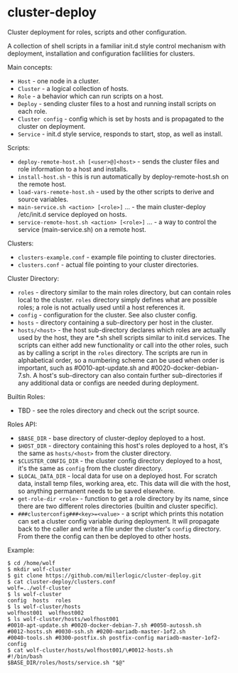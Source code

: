 # cluster-deploy
Cluster deployment for roles, scripts and other configuration.

A collection of shell scripts in a familiar init.d style control mechanism with deployment, installation and configuration faclilities for clusters.

Main concepts:
* ```Host``` - one node in a cluster.
* ```Cluster``` - a logical collection of hosts.
* ```Role``` - a behavior which can run scripts on a host.
* ```Deploy``` - sending cluster files to a host and running install scripts on each role.
* ```Cluster config``` - config which is set by hosts and is propagated to the cluster on deployment.
* ```Service``` - init.d style service, responds to start, stop, as well as install.

Scripts:
* ```deploy-remote-host.sh [<user>@]<host>``` - sends the cluster files and role information to a host and installs.
* ```install-host.sh``` - this is run automatically by deploy-remote-host.sh on the remote host.
* ```load-vars-remote-host.sh``` - used by the other scripts to derive and source variables.
* ```main-service.sh <action> [<role>]``` ... - the main cluster-deploy /etc/init.d service deployed on hosts.
* ```service-remote-host.sh <action> [<role>]``` ... - a way to control the service (main-service.sh) on a remote host.

Clusters:
* ```clusters-example.conf``` - example file pointing to cluster directories.
* ```clusters.conf``` - actual file pointing to your cluster directories.

Cluster Directory:
* ```roles``` - directory similar to the main roles directory, but can contain roles local to the cluster. ```roles``` directory simply defines what are possible roles; a role is not actually used until a host references it.
* ```config``` - configuration for the cluster. See also cluster config.
* ```hosts``` - directory containing a sub-directory per host in the cluster.
* ```hosts/<host>``` - the host sub-directory declares which roles are actually used by the host, they are *.sh shell scripts similar to init.d services. The scripts can either add new functionality or call into the other roles, such as by calling a script in the ```roles``` directory. The scripts are run in alphabetical order, so a numbering scheme can be used when order is important, such as #0010-apt-update.sh and #0020-docker-debian-7.sh. A host's sub-directory can also contain further sub-directories if any additional data or configs are needed during deployment.

Builtin Roles:
* TBD - see the roles directory and check out the script source.

Roles API:
* ```$BASE_DIR``` - base directory of cluster-deploy deployed to a host.
* ```$HOST_DIR``` - directory containing this host's roles deployed to a host, it's the same as ```hosts/<host>``` from the cluster directory.
* ```$CLUSTER_CONFIG_DIR``` - the cluster config directory deployed to a host, it's the same as ```config``` from the cluster directory.
* ```$LOCAL_DATA_DIR``` - local data for use on a deployed host. For scratch data, install temp files, working area, etc. This data will die with the host, so anything permanent needs to be saved elsewhere.
* ```get-role-dir <role>``` - function to get a role directory by its name, since there are two different roles directories (builtin and cluster specific).
* ```###clusterconfig###<key>=<value>``` - a script which prints this notation can set a cluster config variable during deployment. It will propagate back to the caller and write a file under the cluster's ```config``` directory. From there the config can then be deployed to other hosts.

Example:
```
$ cd /home/wolf
$ mkdir wolf-cluster
$ git clone https://github.com/millerlogic/cluster-deploy.git
$ cat cluster-deploy/clusters.conf
wolf=../wolf-cluster
$ ls wolf-cluster
config  hosts  roles
$ ls wolf-cluster/hosts
wolfhost001  wolfhost002
$ ls wolf-cluster/hosts/wolfhost001
#0010-apt-update.sh #0020-docker-debian-7.sh #0050-autossh.sh 
#0012-hosts.sh #0030-ssh.sh #0200-mariadb-master-1of2.sh
#0040-tools.sh #0300-postfix.sh postfix-config mariadb-master-1of2-config
$ cat wolf-cluster/hosts/wolfhost001/\#0012-hosts.sh
#!/bin/bash
$BASE_DIR/roles/hosts/service.sh "$@"
```
